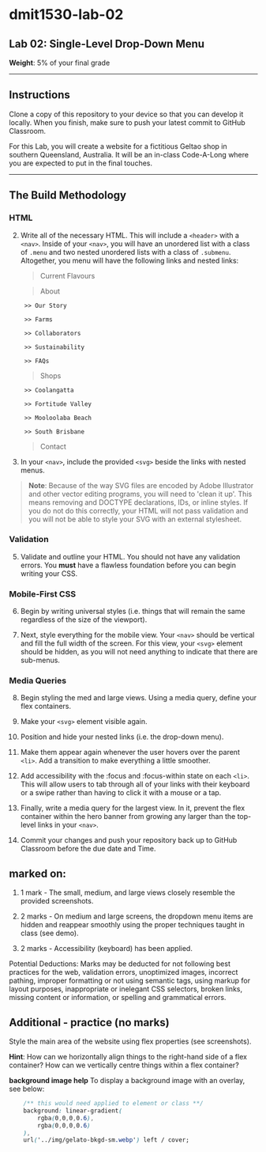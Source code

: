 # dmit1530-lab-02

## Lab 02: Single-Level Drop-Down Menu

**Weight**: 5% of your final grade

---

## Instructions

Clone a copy of this repository to your device so that you can develop it locally. When you finish, make sure to push your latest commit to GitHub Classroom. 

For this Lab, you will create a website for a fictitious Geltao shop in southern Queensland, Australia. It will be an in-class Code-A-Long where you are expected to put in the final touches.

---

## The Build Methodology

### HTML

2. Write all of the necessary HTML. This will include a ``<header>`` with a ``<nav>``. Inside of your ``<nav>``, you will have an unordered list with a class of ``.menu`` and two nested unordered lists with a class of ``.submenu``. Altogether, you menu will have the following links and nested links: 

	> Current Flavours

	> About

		>> Our Story

		>> Farms

		>> Collaborators 

		>> Sustainability 

		>> FAQs
	
	> Shops

		>> Coolangatta

		>> Fortitude Valley

		>> Mooloolaba Beach

		>> South Brisbane

	> Contact

3. In your ``<nav>``, include the provided ``<svg>`` beside the links with nested menus. 

> **Note**: Because of the way SVG files are encoded by Adobe Illustrator and other vector editing programs, you will need to 'clean it up'. This means removing and DOCTYPE declarations, IDs, or inline styles. If you do not do this correctly, your HTML will not pass validation and you will not be able to style your SVG with an external stylesheet. 

### Validation

5. Validate and outline your HTML. You should not have any validation errors. You **must** have a flawless foundation before you can begin writing your CSS.

### Mobile-First CSS

6. Begin by writing universal styles (i.e. things that will remain the same regardless of the size of the viewport).

7. Next, style everything for the mobile view. Your ``<nav>`` should be vertical and fill the full width of the screen. For this view, your ``<svg>`` element should be hidden, as you will not need anything to indicate that there are sub-menus.

### Media Queries

8. Begin styling the med and large views. Using a media query, define your flex containers. 

9. Make your ``<svg>`` element visible again.

10. Position and hide your nested links (i.e. the drop-down menu). 

11. Make them appear again whenever the user hovers over the parent ``<li>``. Add a transition to make everything a little smoother.

12. Add accessibility with the :focus and :focus-within state on each ``<li>``. This will allow users to tab through all of your links with their keyboard or a swipe rather than having to click it with a mouse or a tap. 

13. Finally, write a media query for the largest view. In it, prevent the flex container within the hero banner from growing any larger than the top-level links in your ``<nav>``.

16. Commit your changes and push your repository back up to GitHub Classroom before the due date and Time.


## marked on:

1. 1 mark - The small, medium, and large views closely resemble the provided screenshots.

2. 2 marks - On medium and large screens, the dropdown menu items are hidden and reappear smoothly using the proper techniques taught in class (see demo). 

3. 2 marks - Accessibility (keyboard) has been applied.

Potential Deductions: Marks may be deducted for not following best practices for the web, validation errors, unoptimized images, incorrect pathing, improper formatting or not using semantic tags, using markup for layout purposes, inappropriate or inelegant CSS selectors, broken links, missing content or information, or spelling and grammatical errors.



## Additional - practice (no marks)

Style the main area of the website using flex properties (see screenshots). 

**Hint**: How can we horizontally align things to the right-hand side of a flex container? How can we vertically centre things within a flex container? 

**background image help** 
To display a background image with an overlay, see below:

```css
	/** this would need applied to element or class **/
	background: linear-gradient(
        rgba(0,0,0,0.6),
        rgba(0,0,0,0.6)
    ),
    url('../img/gelato-bkgd-sm.webp') left / cover;

```

